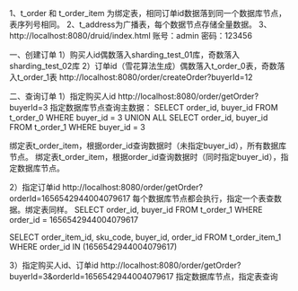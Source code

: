 1、t_order 和 t_order_item 为绑定表，相同订单id数据落到同一个数据库节点，表序列号相同。
2、t_address为广播表，每个数据节点存储全量数据。
3、http://localhost:8080/druid/index.html 
账号：admin
密码：123456

一、创建订单
1）购买人id偶数落入sharding_test_01库，奇数落入sharding_test_02库
2）订单id（雪花算法生成）偶数落入t_order_0表，奇数落入t_order_1表
http://localhost:8080/order/createOrder?buyerId=12

二、查询订单
1）指定购买人id
http://localhost:8080/order/getOrder?buyerId=3
指定数据库节点查询主数据：
SELECT order_id, buyer_id
FROM t_order_0
WHERE buyer_id = 3
UNION ALL
SELECT order_id, buyer_id
FROM t_order_1
WHERE buyer_id = 3

绑定表t_order_item，根据order_id查询数据时（未指定buyer_id），所有数据库节点。
绑定表t_order_item，根据order_id查询数据时（同时指定buyer_id），指定数据库节点。

2）指定订单id
http://localhost:8080/order/getOrder?orderId=1656542944004079617
每个数据库节点都会执行，指定一个表查数据。绑定表同样。
SELECT order_id, buyer_id
FROM t_order_1
WHERE order_id = 1656542944004079617

SELECT order_item_id, sku_code, buyer_id, order_id
FROM t_order_item_1
WHERE order_id IN (1656542944004079617)

3）指定购买人id、订单id
http://localhost:8080/order/getOrder?buyerId=3&orderId=1656542944004079617
指定数据库节点，指定表查询

